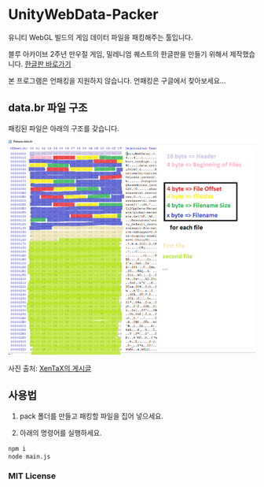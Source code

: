 # UnityWebData-Packer

유니티 WebGL 빌드의 게임 데이터 파일을 패킹해주는 툴입니다.

블루 아카이브 2주년 만우절 게임, 밀레니엄 퀘스트의 한글판을 만들기 위해서 제작했습니다. [한글판 바로가기](https://gall.dcinside.com/projectmx/5769023)

본 프로그램은 언패킹을 지원하지 않습니다. 언패킹은 구글에서 찾아보세요...

## data.br 파일 구조

패킹된 파일은 아래의 구조를 갖습니다.

![desc.png](desc.png)

사진 출처: [XenTaX의 게시글](https://forum.xentax.com/viewtopic.php?f=21&p=187239)

## 사용법

1. pack 폴더를 만들고 패킹할 파일을 집어 넣으세요.

1. 아래의 명령어를 실행하세요.

```
npm i
node main.js
```

### MIT License

